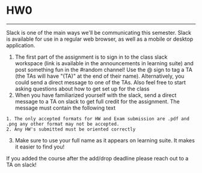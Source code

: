 # HW0
---
Slack is one of the main ways we'll be communicating this semester. Slack is available for use in a regular web browser, as well as a mobile or desktop application.

1. The first part of the assignment is to sign in to the class slack workspace (link is available in the announcements in learning suite) and post something fun in the #random channel! Use the @ sign to tag a TA (the TAs will have "(TA)" at the end of their name). Alternatively, you could send a direct message to one of the TAs. Also feel free to start asking questions about how to get set up for the class
2.  When you have familiarized yourself with the slack, send a direct message to a TA on slack to get full credit for the assignment. The message must contain the following text

```
1. The only accepted formats for HW and Exam submission are .pdf and .png any other format may not be accepted. 
2. Any HW's submitted must be oriented correctly 
```

3.  Make sure to use your full name as it appears on learning suite. It makes it easier to find you!

If you added the course after the add/drop deadline please reach out to a TA on slack!